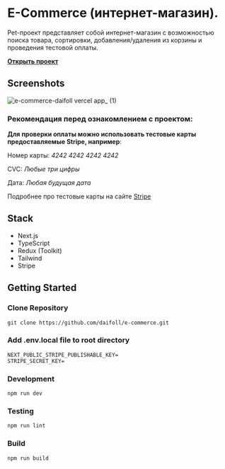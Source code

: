 # E-Commerce (интернет-магазин).
Pet-проект представляет собой интернет-магазин с возможностью поиска товара, сортировки, добавления/удаления из корзины и проведения тестовой оплаты.

**[Открыть проект](https://e-commerce-daifoll.vercel.app)**

## Screenshots
![e-commerce-daifoll vercel app_ (1)](https://user-images.githubusercontent.com/54538084/230066089-c1dfc63a-66cd-4619-adfe-3b538b08f790.png)


### Рекомендация перед ознакомлением с проектом:

**Для проверки оплаты можно использовать тестовые карты предоставляемые Stripe, например**:

Номер карты: *4242 4242 4242 4242*

CVC: *Любые три цифры*

Дата: *Любая будущая дата*

Подробнее про тестовые карты на сайте <a href="https://stripe.com/docs/testing#cards" target="_blank">Stripe</a>

## Stack
* Next.js
* TypeScript
* Redux (Toolkit)
* Tailwind
* Stripe

## Getting Started

### Clone Repository
`git clone https://github.com/daifoll/e-commerce.git`

### Add .env.local file to root directory
```
NEXT_PUBLIC_STRIPE_PUBLISHABLE_KEY=
STRIPE_SECRET_KEY=
```
### Development
`npm run dev`

### Testing
`npm run lint`

### Build
`npm run build`


